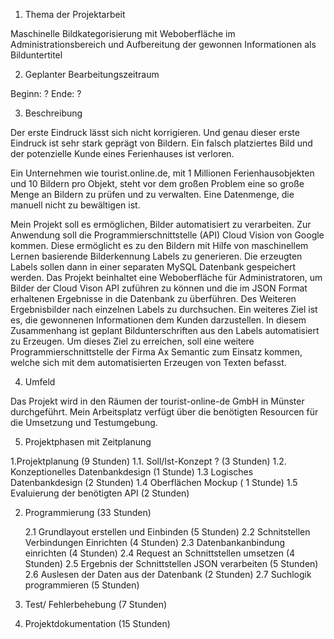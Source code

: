 1. Thema der Projektarbeit

 Maschinelle Bildkategorisierung mit Weboberfläche im Administrationsbereich und Aufbereitung der gewonnen Informationen als Bilduntertitel  


2. Geplanter Bearbeitungszeitraum
  
Beginn: ? 
Ende: ?

3. Beschreibung

 Der erste Eindruck lässt sich nicht korrigieren. Und genau dieser erste Eindruck ist sehr stark geprägt von Bildern. Ein falsch platziertes Bild und der potenzielle Kunde eines Ferienhauses ist verloren. 

 Ein Unternehmen wie tourist.online.de, mit 1 Millionen Ferienhausobjekten und 10 Bildern pro Objekt, steht vor dem großen Problem eine so große Menge an Bildern zu prüfen und zu verwalten. Eine Datenmenge, die manuell nicht zu bewältigen ist.

 Mein Projekt soll es ermöglichen, Bilder automatisiert zu verarbeiten. Zur Anwendung soll die Programmierschnittstelle (API) Cloud Vision von Google kommen. Diese ermöglicht es zu den Bildern mit Hilfe von maschinellem Lernen basierende Bilderkennung Labels zu generieren. Die erzeugten Labels sollen dann in einer separaten MySQL Datenbank gespeichert werden. Das Projekt beinhaltet eine Weboberfläche für Administratoren, um Bilder der Cloud Vison API zuführen zu können und die im JSON Format erhaltenen Ergebnisse in die Datenbank zu überführen. Des Weiteren Ergebnisbilder nach einzelnen Labels zu durchsuchen. Ein weiteres Ziel ist es, die gewonnenen Informationen dem Kunden darzustellen. In diesem Zusammenhang ist geplant Bildunterschriften aus den Labels automatisiert zu Erzeugen. Um dieses Ziel zu erreichen, soll eine weitere Programmierschnittstelle der Firma Ax Semantic zum Einsatz kommen, welche sich mit dem automatisierten Erzeugen von Texten befasst.  

 4. Umfeld

 Das Projekt wird in den Räumen der tourist-online-de GmbH in Münster durchgeführt. Mein Arbeitsplatz verfügt über die benötigten Resourcen für die Umsetzung und Testumgebung.

 5. Projektphasen mit Zeitplanung

 1.Projektplanung (9 Stunden)
 	1.1. Soll/Ist-Konzept ? (3 Stunden)
 	1.2. Konzeptionelles Datenbankdesign  (1 Stunde)
 	1.3  Logisches Datenbankdesign (2 Stunden)
 	1.4  Oberflächen Mockup ( 1 Stunde)
 	1.5  Evaluierung der benötigten API (2 Stunden)

 2. Programmierung (33 Stunden)

 	2.1 Grundlayout erstellen und Einbinden (5 Stunden)
 	2.2 Schnitstellen Verbindungen Einrichten (4 Stunden)
 	2.3 Datenbankanbindung einrichten (4 Stunden)
 	2.4 Request an Schnittstellen umsetzen (4 Stunden)
 	2.5 Ergebnis der Schnittstellen JSON verarbeiten (5 Stunden)
 	2.6 Auslesen der Daten aus der Datenbank (2 Stunden)
 	2.7 Suchlogik programmieren (5 Stunden)
 3. Test/ Fehlerbehebung (7 Stunden)

 4. Projektdokumentation (15 Stunden)